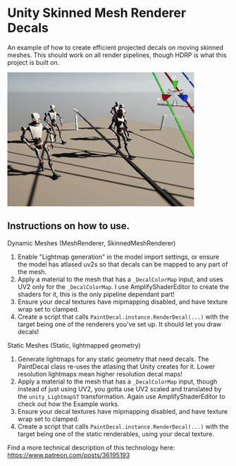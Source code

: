 # Unity Skinned Mesh Renderer Decals

An example of how to create efficient projected decals on moving skinned meshes. This should work on all render pipelines, though HDRP is what this project is built on.

![some decals](showcase.gif)

## Instructions on how to use.

Dynamic Meshes (MeshRenderer, SkinnedMeshRenderer)
1. Enable "Lightmap generation" in the model import settings, or ensure the model has atlased uv2s so that decals can be mapped to any part of the mesh.
2. Apply a material to the mesh that has a `_DecalColorMap` input, and uses UV2 only for the `_DecalColorMap`. I use AmplifyShaderEditor to create the shaders for it, this is the only pipeline dependant part!
3. Ensure your decal textures have mipmapping disabled, and have texture wrap set to clamped.
4. Create a script that calls `PaintDecal.instance.RenderDecal(...)` with the target being one of the renderers you've set up. It should let you draw decals!

Static Meshes (Static, lightmapped geometry)
1. Generate lightmaps for any static geometry that need decals. The PaintDecal class re-uses the atlasing that Unity creates for it. Lower resolution lightmaps mean higher resolution decal maps!
2. Apply a material to the mesh that has a `_DecalColorMap` input, though instead of just using UV2, you gotta use UV2 scaled and translated by the `unity_LightmapST` transformation. Again use AmplifyShaderEditor to check out how the Example works.
3. Ensure your decal textures have mipmapping disabled, and have texture wrap set to clamped.
4. Create a script that calls `PaintDecal.instance.RenderDecal(...)` with the target being one of the static renderables, using your decal texture.


Find a more technical description of this technology here: https://www.patreon.com/posts/36195193
